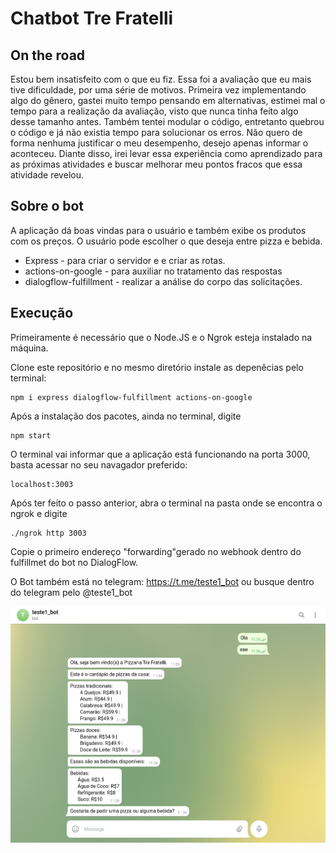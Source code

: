 # Chatbot Tre Fratelli

## On the road

  Estou bem insatisfeito com o que eu fiz. Essa foi a avaliação que eu mais tive dificuldade, por uma série de motivos. Primeira vez implementando algo do gênero, gastei muito tempo pensando em alternativas, estimei mal o tempo para a realização da avaliação, visto que nunca tinha feito algo desse tamanho antes. Também tentei modular o código, entretanto quebrou o código e já não existia tempo para solucionar os erros. Não quero de forma nenhuma justificar o meu desempenho, desejo apenas informar o aconteceu. 
  Diante disso, irei levar essa experiência como aprendizado para as próximas atividades e buscar melhorar meu pontos fracos que essa atividade revelou. 


## Sobre o bot
  A aplicação dá boas vindas para o usuário e também exibe os produtos com os preços. O usuário pode escolher o que deseja entre pizza e bebida. 
  
<ul>
  <li>Express - para criar o servidor e e criar as rotas.</li>
  <li>actions-on-google - para auxiliar no tratamento das respostas</li>
  <li>dialogflow-fulfillment - realizar a análise do corpo das solicitações.</li>
  
</ul>

## Execução  

  Primeiramente é necessário que o Node.JS e o Ngrok esteja instalado na máquina. 
  
  Clone este repositório e no mesmo diretório instale as depenêcias pelo terminal:

  ```node
  npm i express dialogflow-fulfillment actions-on-google
  ```
  Após a instalação dos pacotes, ainda no terminal, digite
  ```
  npm start
  ```
  O terminal vai informar que a aplicação está funcionando na porta 3000, basta acessar no seu navagador preferido: 
```
localhost:3003
  ```
  Após ter feito o passo anterior, abra o terminal na pasta onde se encontra o ngrok e digite
```
./ngrok http 3003
  ```
 Copie o primeiro endereço "forwarding"gerado no webhook dentro do fulfillmet do bot no DialogFlow.
  
O Bot também está no telegram: https://t.me/teste1_bot ou busque dentro do telegram pelo @teste1_bot

![Example](bot.png)